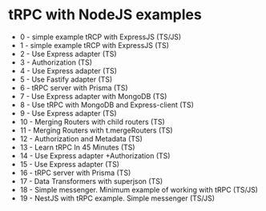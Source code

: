 # tRPC with NodeJS examples

- 0 - simple example tRCP with ExpressJS (TS/JS)
- 1 - simple example tRCP with ExpressJS (TS)
- 2 - Use Express adapter (TS)
- 3 - Authorization (TS)
- 4 - Use Express adapter (TS)
- 5 - Use Fastify adapter (TS)
- 6 - tRPC server with Prisma (TS)
- 7 - Use Express adapter with MongoDB (TS)
- 8 - Use tRPC with MongoDB and Express-client (TS)
- 9 - Use Express adapter (TS)
- 10 - Merging Routers with child routers (TS)
- 11 - Merging Routers with t.mergeRouters (TS)
- 12 - Authorization and Metadata (TS)
- 13 - Learn tRPC In 45 Minutes (TS)
- 14 - Use Express adapter +Authorization (TS)
- 15 - Use Express adapter (TS)
- 16 - tRPC server with Prisma (TS)
- 17 - Data Transformers with superjson (TS)
- 18 - Simple messenger. Minimum example of working with tRPC (TS/JS)
- 19 - NestJS with tRPC example. Simple messenger (TS/JS)
